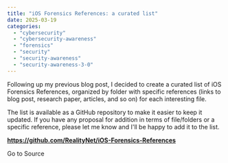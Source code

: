 ```yaml
---
title: "iOS Forensics References: a curated list"
date: 2025-03-19
categories: 
  - "cybersecurity"
  - "cybersecurity-awareness"
  - "forensics"
  - "security"
  - "security-awareness"
  - "security-awareness-3-0"
---
```


Following up my previous blog post, I decided to create a curated list of iOS Forensics References, organized by folder with specific references (links to blog post, research paper, articles, and so on) for each interesting file. 

The list is available as a GitHub repository to make it easier to keep it updated. If you have any proposal for addition in terms of file/folders or a specific reference, please let me know and I'll be happy to add it to the list.

**https://github.com/RealityNet/iOS-Forensics-References**

Go to Source
